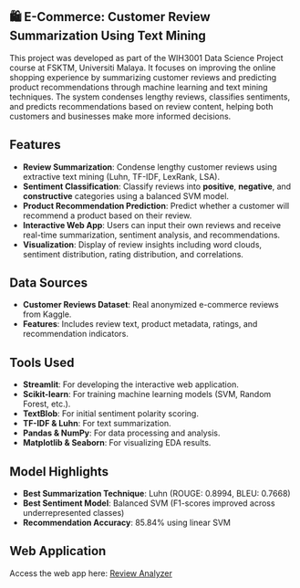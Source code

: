 ## 🛍️ E-Commerce: Customer Review Summarization Using Text Mining  
This project was developed as part of the WIH3001 Data Science Project course at FSKTM, Universiti Malaya. It focuses on improving the online shopping experience by summarizing customer reviews and predicting product recommendations through machine learning and text mining techniques. The system condenses lengthy reviews, classifies sentiments, and predicts recommendations based on review content, helping both customers and businesses make more informed decisions.

## Features
- **Review Summarization**: Condense lengthy customer reviews using extractive text mining (Luhn, TF-IDF, LexRank, LSA).
- **Sentiment Classification**: Classify reviews into **positive**, **negative**, and **constructive** categories using a balanced SVM model.
- **Product Recommendation Prediction**: Predict whether a customer will recommend a product based on their review.
- **Interactive Web App**: Users can input their own reviews and receive real-time summarization, sentiment analysis, and recommendations.
- **Visualization**: Display of review insights including word clouds, sentiment distribution, rating distribution, and correlations.

## Data Sources
- **Customer Reviews Dataset**: Real anonymized e-commerce reviews from Kaggle.
- **Features**: Includes review text, product metadata, ratings, and recommendation indicators.

## Tools Used
- **Streamlit**: For developing the interactive web application.
- **Scikit-learn**: For training machine learning models (SVM, Random Forest, etc.).
- **TextBlob**: For initial sentiment polarity scoring.
- **TF-IDF & Luhn**: For text summarization.
- **Pandas & NumPy**: For data processing and analysis.
- **Matplotlib & Seaborn**: For visualizing EDA results.

## Model Highlights
- **Best Summarization Technique**: Luhn (ROUGE: 0.8994, BLEU: 0.7668)
- **Best Sentiment Model**: Balanced SVM (F1-scores improved across underrepresented classes)
- **Recommendation Accuracy**: 85.84% using linear SVM

## Web Application
Access the web app here: [Review Analyzer](https://reviewanalyzer-6tj2ztn8dyywm29k76p5nx.streamlit.app/)

